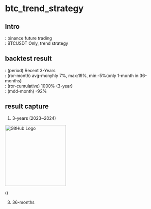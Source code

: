# btc_trend_strategy

## Intro
: binance future trading  
: BTCUSDT Only, trend strategy  

## backtest result
: (period) Recent 3-Years  
: (ror-month) avg-monyhly 7%, max:19%, min:-5%(only 1-month in 36-months)  
: (ror-cumulative) 1000% (3-year)  
: (mdd-month) -92%  

## result capture
1. 3-years
(2023~2024)
<img src="[https://github.com/github.png](https://private-user-images.githubusercontent.com/161911991/309439439-d56dc5db-8111-4744-8fdd-cc596add3caf.png?jwt=eyJhbGciOiJIUzI1NiIsInR5cCI6IkpXVCJ9.eyJpc3MiOiJnaXRodWIuY29tIiwiYXVkIjoicmF3LmdpdGh1YnVzZXJjb250ZW50LmNvbSIsImtleSI6ImtleTUiLCJleHAiOjE3MDkzNTIyNzAsIm5iZiI6MTcwOTM1MTk3MCwicGF0aCI6Ii8xNjE5MTE5OTEvMzA5NDM5NDM5LWQ1NmRjNWRiLTgxMTEtNDc0NC04ZmRkLWNjNTk2YWRkM2NhZi5wbmc_WC1BbXotQWxnb3JpdGhtPUFXUzQtSE1BQy1TSEEyNTYmWC1BbXotQ3JlZGVudGlhbD1BS0lBVkNPRFlMU0E1M1BRSzRaQSUyRjIwMjQwMzAyJTJGdXMtZWFzdC0xJTJGczMlMkZhd3M0X3JlcXVlc3QmWC1BbXotRGF0ZT0yMDI0MDMwMlQwMzU5MzBaJlgtQW16LUV4cGlyZXM9MzAwJlgtQW16LVNpZ25hdHVyZT1jM2U2MGNiNmRjZTFmNzcwNzJhNmUzNzRkYTM5YWIyNWVmMGQxNzEwMzM4MmE2Y2VhZDAxNTQ3NDlmYTFmZWUzJlgtQW16LVNpZ25lZEhlYWRlcnM9aG9zdCZhY3Rvcl9pZD0wJmtleV9pZD0wJnJlcG9faWQ9MCJ9.syiEpxLHIIpWQPE-1vQ5O7qd-odMKMFAb46tnu9GKjI)https://private-user-images.githubusercontent.com/161911991/309439439-d56dc5db-8111-4744-8fdd-cc596add3caf.png?jwt=eyJhbGciOiJIUzI1NiIsInR5cCI6IkpXVCJ9.eyJpc3MiOiJnaXRodWIuY29tIiwiYXVkIjoicmF3LmdpdGh1YnVzZXJjb250ZW50LmNvbSIsImtleSI6ImtleTUiLCJleHAiOjE3MDkzNTIyNzAsIm5iZiI6MTcwOTM1MTk3MCwicGF0aCI6Ii8xNjE5MTE5OTEvMzA5NDM5NDM5LWQ1NmRjNWRiLTgxMTEtNDc0NC04ZmRkLWNjNTk2YWRkM2NhZi5wbmc_WC1BbXotQWxnb3JpdGhtPUFXUzQtSE1BQy1TSEEyNTYmWC1BbXotQ3JlZGVudGlhbD1BS0lBVkNPRFlMU0E1M1BRSzRaQSUyRjIwMjQwMzAyJTJGdXMtZWFzdC0xJTJGczMlMkZhd3M0X3JlcXVlc3QmWC1BbXotRGF0ZT0yMDI0MDMwMlQwMzU5MzBaJlgtQW16LUV4cGlyZXM9MzAwJlgtQW16LVNpZ25hdHVyZT1jM2U2MGNiNmRjZTFmNzcwNzJhNmUzNzRkYTM5YWIyNWVmMGQxNzEwMzM4MmE2Y2VhZDAxNTQ3NDlmYTFmZWUzJlgtQW16LVNpZ25lZEhlYWRlcnM9aG9zdCZhY3Rvcl9pZD0wJmtleV9pZD0wJnJlcG9faWQ9MCJ9.syiEpxLHIIpWQPE-1vQ5O7qd-odMKMFAb46tnu9GKjI" alt="GitHub Logo" width="200"/>

()

3. 36-months
